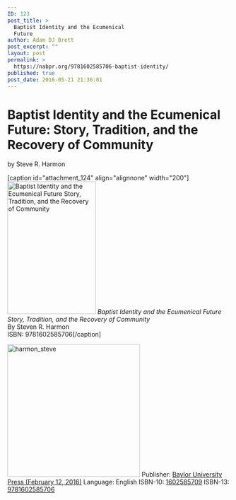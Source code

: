 ```yaml
---
ID: 123
post_title: >
  Baptist Identity and the Ecumenical
  Future
author: Adam DJ Brett
post_excerpt: ""
layout: post
permalink: >
  https://nabpr.org/9781602585706-baptist-identity/
published: true
post_date: 2016-05-21 21:36:01
---
```

<h1>Baptist Identity and the Ecumenical Future: Story, Tradition, and the Recovery of Community</h1>

by Steve R. Harmon

[caption id="attachment_124" align="alignnone" width="200"]<a href="http://nabpr.org/wp-content/uploads/2016/05/baptist_identity.jpg"><img class="size-medium wp-image-124" src="http://nabpr.org/wp-content/uploads/2016/05/baptist_identity-200x300.jpg" alt="Baptist Identity and the Ecumenical Future Story, Tradition, and the Recovery of Community" width="200" height="300" /></a> <em>Baptist Identity and the Ecumenical Future</em><br /><em>Story, Tradition, and the Recovery of Community</em><br />By Steven R. Harmon<br />ISBN: 9781602585706[/caption]

<a href="http://nabpr.org/wp-content/uploads/2016/05/harmon_steve.jpg"><img class="alignnone size-medium wp-image-125" src="http://nabpr.org/wp-content/uploads/2016/05/harmon_steve-300x300.jpg" alt="harmon_steve" width="300" height="300" /></a>
Publisher: <a href="http://www.baylorpress.com/Book/470/Baptist_Identity_and_the_Ecumenical_Future.html">Baylor University Press (February 12, 2016)</a>
Language: English
ISBN-10: <a href="http://amzn.com/1602585709">1602585709</a>
ISBN-13: <a href="http://www.worldcat.org/title/baptist-identity-and-the-ecumenical-future-story-tradition-and-the-recovery-of-community/oclc/940964380&amp;referer=brief_results">9781602585706</a>